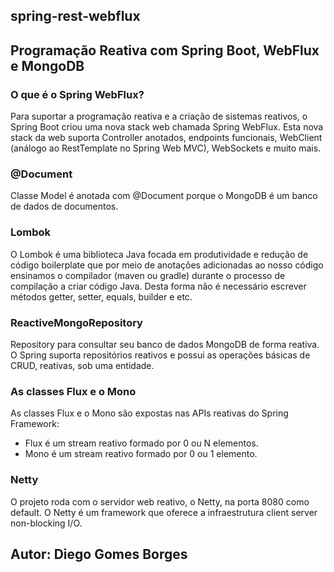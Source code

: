 ## spring-rest-webflux
## Programação Reativa com Spring Boot, WebFlux e MongoDB

### O que é o Spring WebFlux?
Para suportar a programação reativa e a criação de sistemas reativos, o Spring Boot criou uma nova stack web chamada Spring WebFlux. 
Esta nova stack da web suporta Controller anotados, endpoints funcionais, WebClient (análogo ao RestTemplate no Spring Web MVC), WebSockets e muito mais.

### @Document
Classe Model é anotada com @Document porque o MongoDB é um banco de dados de documentos.

### Lombok
O Lombok é uma biblioteca Java focada em produtividade e redução de código boilerplate que por meio de anotações adicionadas ao nosso código ensinamos o compilador (maven ou gradle) durante o processo de compilação a criar código Java.
Desta forma não é necessário escrever métodos getter, setter, equals, builder e etc.

### ReactiveMongoRepository
Repository para consultar seu banco de dados MongoDB de forma reativa. 
O Spring suporta repositórios reativos e possui as operações básicas de CRUD, reativas, sob uma entidade.

### As classes Flux e o Mono
As classes Flux e o Mono são expostas nas APIs reativas do Spring Framework:
* Flux é um stream reativo formado por 0 ou N elementos.
* Mono é um stream reativo formado por 0 ou 1 elemento.

### Netty
O projeto roda com o servidor web reativo, o Netty, na porta 8080 como default. 
O Netty é um framework que oferece a infraestrutura client server non-blocking I/O.

## Autor: Diego Gomes Borges
